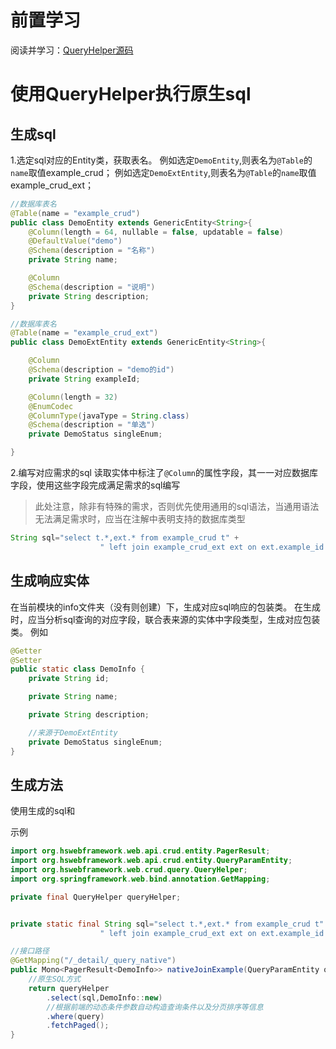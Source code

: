 
# 前置学习
阅读并学习：[QueryHelper源码](https://github.com/hs-web/hsweb-framework/blob/master/hsweb-commons/hsweb-commons-crud/src/main/java/org/hswebframework/web/crud/query/QueryHelper.java)

# 使用QueryHelper执行原生sql

## 生成sql
1.选定sql对应的Entity类，获取表名。
例如选定`DemoEntity`,则表名为`@Table`的`name`取值example_crud；
例如选定`DemoExtEntity`,则表名为`@Table`的`name`取值example_crud_ext；

```java
//数据库表名
@Table(name = "example_crud")
public class DemoEntity extends GenericEntity<String>{
    @Column(length = 64, nullable = false, updatable = false)
    @DefaultValue("demo")
    @Schema(description = "名称")
    private String name;

    @Column
    @Schema(description = "说明")
    private String description;
}
```

```java
//数据库表名
@Table(name = "example_crud_ext")
public class DemoExtEntity extends GenericEntity<String>{

    @Column
    @Schema(description = "demo的id")
    private String exampleId;

    @Column(length = 32)
    @EnumCodec
    @ColumnType(javaType = String.class)
    @Schema(description = "单选")
    private DemoStatus singleEnum;

}
```

2.编写对应需求的sql
读取实体中标注了`@Column`的属性字段，其一一对应数据库字段，使用这些字段完成满足需求的sql编写
> 此处注意，除非有特殊的需求，否则优先使用通用的sql语法，当通用语法无法满足需求时，应当在注解中表明支持的数据库类型
```java
String sql="select t.*,ext.* from example_crud t" +
                    " left join example_crud_ext ext on ext.example_id = t.id"
```
## 生成响应实体
在当前模块的info文件夹（没有则创建）下，生成对应sql响应的包装类。
在生成时，应当分析sql查询的对应字段，联合表来源的实体中字段类型，生成对应包装类。
例如
```java
@Getter
@Setter
public static class DemoInfo {
    private String id;

    private String name;

    private String description;

    //来源于DemoExtEntity
    private DemoStatus singleEnum;
}
```

## 生成方法
使用生成的sql和

示例
```java
import org.hswebframework.web.api.crud.entity.PagerResult;
import org.hswebframework.web.api.crud.entity.QueryParamEntity;
import org.hswebframework.web.crud.query.QueryHelper;
import org.springframework.web.bind.annotation.GetMapping;

private final QueryHelper queryHelper;


private static final String sql="select t.*,ext.* from example_crud t" +
                    " left join example_crud_ext ext on ext.example_id = t.id"

//接口路径
@GetMapping("/_detail/_query_native")
public Mono<PagerResult<DemoInfo>> nativeJoinExample(QueryParamEntity query) {
    //原生SQL方式
    return queryHelper
        .select(sql,DemoInfo::new)
    	//根据前端的动态条件参数自动构造查询条件以及分页排序等信息
        .where(query)
        .fetchPaged();
}
```

